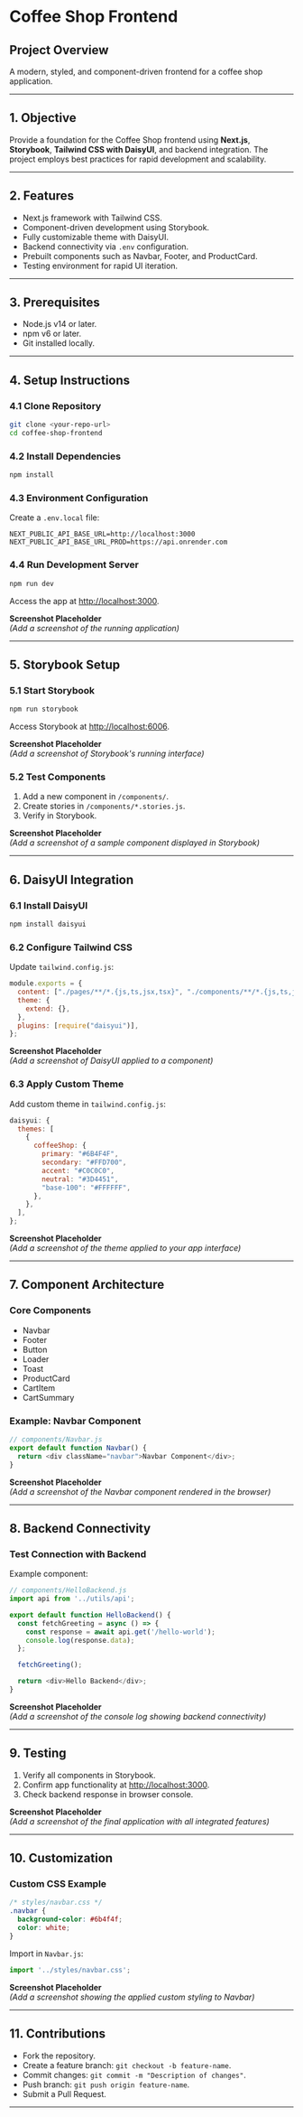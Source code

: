 # Coffee Shop Frontend

## **Project Overview**

A modern, styled, and component-driven frontend for a coffee shop application.

---

## **1. Objective**

Provide a foundation for the Coffee Shop frontend using **Next.js**, **Storybook**, **Tailwind CSS with DaisyUI**, and backend integration. The project employs best practices for rapid development and scalability.

---

## **2. Features**

- Next.js framework with Tailwind CSS.
- Component-driven development using Storybook.
- Fully customizable theme with DaisyUI.
- Backend connectivity via `.env` configuration.
- Prebuilt components such as Navbar, Footer, and ProductCard.
- Testing environment for rapid UI iteration.

---

## **3. Prerequisites**

- Node.js v14 or later.
- npm v6 or later.
- Git installed locally.

---

## **4. Setup Instructions**

### 4.1 Clone Repository  
```bash
git clone <your-repo-url>
cd coffee-shop-frontend
```

### 4.2 Install Dependencies  
```bash
npm install
```

### 4.3 Environment Configuration  
Create a `.env.local` file:  
```plaintext
NEXT_PUBLIC_API_BASE_URL=http://localhost:3000
NEXT_PUBLIC_API_BASE_URL_PROD=https://api.onrender.com
```

### 4.4 Run Development Server  
```bash
npm run dev
```  
Access the app at [http://localhost:3000](http://localhost:3000).

**Screenshot Placeholder**  
*(Add a screenshot of the running application)*  

---

## **5. Storybook Setup**

### 5.1 Start Storybook  
```bash
npm run storybook
```  
Access Storybook at [http://localhost:6006](http://localhost:6006).

**Screenshot Placeholder**  
*(Add a screenshot of Storybook's running interface)*  

### 5.2 Test Components  
1. Add a new component in `/components/`.
2. Create stories in `/components/*.stories.js`.
3. Verify in Storybook.

**Screenshot Placeholder**  
*(Add a screenshot of a sample component displayed in Storybook)*  

---

## **6. DaisyUI Integration**

### 6.1 Install DaisyUI  
```bash
npm install daisyui
```

### 6.2 Configure Tailwind CSS  
Update `tailwind.config.js`:  
```javascript
module.exports = {
  content: ["./pages/**/*.{js,ts,jsx,tsx}", "./components/**/*.{js,ts,jsx,tsx}"],
  theme: {
    extend: {},
  },
  plugins: [require("daisyui")],
};
```

**Screenshot Placeholder**  
*(Add a screenshot of DaisyUI applied to a component)*  

### 6.3 Apply Custom Theme  
Add custom theme in `tailwind.config.js`:  
```javascript
daisyui: {
  themes: [
    {
      coffeeShop: {
        primary: "#6B4F4F",
        secondary: "#FFD700",
        accent: "#C0C0C0",
        neutral: "#3D4451",
        "base-100": "#FFFFFF",
      },
    },
  ],
};
```

**Screenshot Placeholder**  
*(Add a screenshot of the theme applied to your app interface)*  

---

## **7. Component Architecture**

### Core Components  
- Navbar
- Footer
- Button
- Loader
- Toast
- ProductCard
- CartItem
- CartSummary

### Example: Navbar Component  
```javascript
// components/Navbar.js
export default function Navbar() {
  return <div className="navbar">Navbar Component</div>;
}
```

**Screenshot Placeholder**  
*(Add a screenshot of the Navbar component rendered in the browser)*  

---

## **8. Backend Connectivity**

### Test Connection with Backend  
Example component:  
```javascript
// components/HelloBackend.js
import api from '../utils/api';

export default function HelloBackend() {
  const fetchGreeting = async () => {
    const response = await api.get('/hello-world');
    console.log(response.data);
  };

  fetchGreeting();

  return <div>Hello Backend</div>;
}
```

**Screenshot Placeholder**  
*(Add a screenshot of the console log showing backend connectivity)*  

---

## **9. Testing**

1. Verify all components in Storybook.
2. Confirm app functionality at [http://localhost:3000](http://localhost:3000).
3. Check backend response in browser console.

**Screenshot Placeholder**  
*(Add a screenshot of the final application with all integrated features)*  

---

## **10. Customization**

### Custom CSS Example  
```css
/* styles/navbar.css */
.navbar {
  background-color: #6b4f4f;
  color: white;
}
```

Import in `Navbar.js`:  
```javascript
import '../styles/navbar.css';
```

**Screenshot Placeholder**  
*(Add a screenshot showing the applied custom styling to Navbar)*  

---

## **11. Contributions**

- Fork the repository.
- Create a feature branch: `git checkout -b feature-name`.
- Commit changes: `git commit -m "Description of changes"`.
- Push branch: `git push origin feature-name`.
- Submit a Pull Request.

---